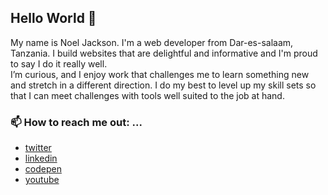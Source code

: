 ## Hello World :wave:
My name is Noel Jackson. I'm a web developer from Dar-es-salaam, Tanzania. I build websites that are delightful and informative and I'm proud to say I do it really well.\
I’m curious, and I enjoy work that challenges me to learn something new and stretch in a different direction.
I do my best to level up my skill sets so that I can meet challenges with tools well suited to the job at hand.

### 📫 How to reach me out: ...
  - [twitter](https://twitter.com/_devnoja)
  - [linkedin](https://www.linkedin.com/in/noel-jackson)
  - [codepen](https://codepen.io/devnoja)
  - [youtube](https://www.youtube.com/channel/UCqKuWC7ftYKN7ScrM1OhVxQ)
	


